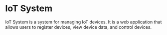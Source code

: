 # IoT System

IoT System is a system for managing IoT devices. It is a web application that allows users to register devices, view device data, and control devices.
